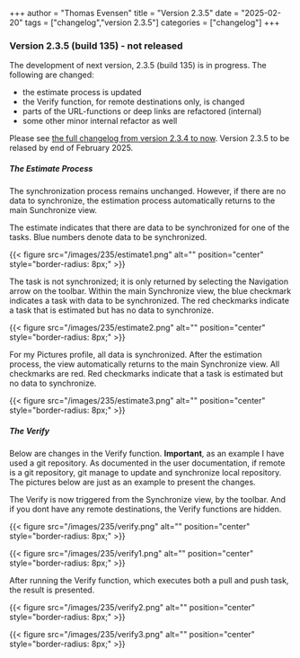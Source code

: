+++
author = "Thomas Evensen"
title = "Version 2.3.5"
date = "2025-02-20"
tags = ["changelog","version 2.3.5"]
categories = ["changelog"]
+++

### Version 2.3.5 (build 135) - not released

The development of next version, 2.3.5 (build 135) is in progress. The following are changed:

- the estimate process is updated
- the Verify function, for remote destinations only, is changed
- parts of the URL-functions or deep links are refactored (internal)
- some other minor internal refactor as well

Please see [the full changelog from version 2.3.4 to now](https://github.com/rsyncOSX/RsyncUI/compare/v2.3.4...v2.3.5). Version 2.3.5 to be relased by end of February 2025.

##### The Estimate Process

The synchronization process remains unchanged. However, if there are no data to synchronize, the estimation process automatically returns to the main Sunchronize view.

The estimate indicates that there are data to be synchronized for one of the tasks. Blue numbers denote data to be synchronized.

{{< figure src="/images/235/estimate1.png" alt="" position="center" style="border-radius: 8px;" >}}

The task is not synchronized; it is only returned by selecting the Navigation arrow on the toolbar. Within the main Synchronize view, the blue checkmark indicates a task with data to be synchronized. The red checkmarks indicate a task that is estimated but has no data to synchronize.

{{< figure src="/images/235/estimate2.png" alt="" position="center" style="border-radius: 8px;" >}}

For my Pictures profile, all data is synchronized. After the estimation process, the view automatically returns to the main Synchronize view. All checkmarks are red. Red checkmarks indicate that a task is estimated but no data to synchronize.

{{< figure src="/images/235/estimate3.png" alt="" position="center" style="border-radius: 8px;" >}}

##### The Verify

Below are changes in the Verify function. **Important**, as an example I have used a git repository. As documented in the user documentation, if remote is a git repository, git manage to update and synchronize local repository. The pictures below are just as an example to present the changes.

The Verify is now triggered from the Synchronize view, by the toolbar. And if you dont have any remote destinations, the Verify functions are hidden.

{{< figure src="/images/235/verify.png" alt="" position="center" style="border-radius: 8px;" >}}

{{< figure src="/images/235/verify1.png" alt="" position="center" style="border-radius: 8px;" >}}

After running the Verify function, which executes both a pull and push task, the result is presented.

{{< figure src="/images/235/verify2.png" alt="" position="center" style="border-radius: 8px;" >}}

{{< figure src="/images/235/verify3.png" alt="" position="center" style="border-radius: 8px;" >}}